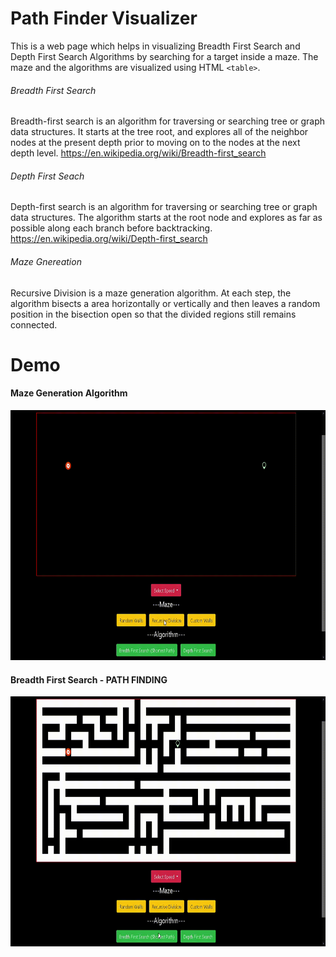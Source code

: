 # Path Finder Visualizer
This is a web page which helps in visualizing Breadth First Search and Depth First Search Algorithms by searching for a target inside a maze. The maze and the algorithms are visualized using HTML `<table>`. 


###### Breadth First Search	
Breadth-first search is an algorithm for traversing or searching tree or graph data structures. It starts at the tree root, and explores all of the neighbor nodes at the present depth prior to moving on to the nodes at the next depth level. https://en.wikipedia.org/wiki/Breadth-first_search


###### Depth First Seach
Depth-first search is an algorithm for traversing or searching tree or graph data structures. The algorithm starts at the root node and explores as far as possible along each branch before backtracking. https://en.wikipedia.org/wiki/Depth-first_search


###### Maze Gnereation
Recursive Division is a maze generation algorithm. At each step, the algorithm bisects a area horizontally or vertically and then leaves a random position in the bisection open so that the divided regions still remains connected.


# Demo

#### Maze Generation Algorithm

<!-- ![](./Components/Gifs/RecursiveDivision.gif) -->

<img src="./Components/Gifs/RecursiveDivision.gif" width="750" height="400">

#### Breadth First Search - PATH FINDING

<!-- ![](./Components/Gifs/BFS.gif) -->

<img src="./Components/Gifs/BFS.gif" width="750" height="400">
